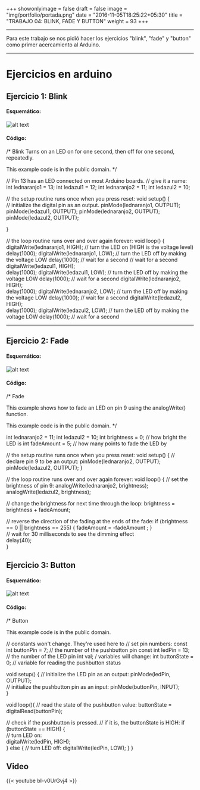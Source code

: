 +++
showonlyimage = false
draft = false
image = "img/portfolio/portada.png"
date = "2016-11-05T18:25:22+05:30"
title = "TRABAJO 04: BLINK, FADE Y BUTTON"
weight = 93
+++
<!--more-->
-------------------------------------------------------------

Para este trabajo se nos pidió hacer los ejercicios "blink", "fade" y "button" como primer acercamiento al Arduino.

--------------------------------------------------------------------------------------------------------------------------------------------------------------------------------------

# Ejercicios en arduino

## Ejercicio 1: Blink

#### Esquemático:

![alt text](../../img/blink.png)

#### Código:

/*
  Blink
  Turns on an LED on for one second, then off for one second, repeatedly.
 
  This example code is in the public domain.
 */
 
// Pin 13 has an LED connected on most Arduino boards.
// give it a name:
int lednaranjo1 = 13;
int ledazul1 = 12;
int lednaranjo2 = 11;
int ledazul2 = 10;


// the setup routine runs once when you press reset:
void setup() {                
  // initialize the digital pin as an output.
  pinMode(lednaranjo1, OUTPUT); 
  pinMode(ledazul1, OUTPUT); 
  pinMode(lednaranjo2, OUTPUT); 
  pinMode(ledazul2, OUTPUT); 

}

// the loop routine runs over and over again forever:
void loop() {
  digitalWrite(lednaranjo1, HIGH);   // turn the LED on (HIGH is the voltage level)
  delay(1000); 
  digitalWrite(lednaranjo1, LOW);    // turn the LED off by making the voltage LOW
  delay(1000);               // wait for a second  // wait for a second
  digitalWrite(ledazul1, HIGH);  
  delay(1000); 
  digitalWrite(ledazul1, LOW);    // turn the LED off by making the voltage LOW
  delay(1000);               // wait for a second
  digitalWrite(lednaranjo2, HIGH);  
  delay(1000); 
  digitalWrite(lednaranjo2, LOW);    // turn the LED off by making the voltage LOW
  delay(1000);               // wait for a second
  digitalWrite(ledazul2, HIGH);  
  delay(1000); 
  digitalWrite(ledazul2, LOW);    // turn the LED off by making the voltage LOW
  delay(1000);               // wait for a second


---------------------------------------------------------------------------------------------

## Ejercicio 2: Fade

#### Esquemático:

![alt text](../../img/fade.png)

#### Código:

/*
 Fade
 
 This example shows how to fade an LED on pin 9
 using the analogWrite() function.
 
 This example code is in the public domain.
 */


int lednaranjo2 = 11;
int ledazul2 = 10;
int brightness = 0;    // how bright the LED is
int fadeAmount = 5;    // how many points to fade the LED by

// the setup routine runs once when you press reset:
void setup()  { 
  // declare pin 9 to be an output:
  pinMode(lednaranjo2, OUTPUT);
  pinMode(ledazul2, OUTPUT);
} 

// the loop routine runs over and over again forever:
void loop()  { 
  // set the brightness of pin 9:
  analogWrite(lednaranjo2, brightness); 
  analogWrite(ledazul2, brightness); 

  // change the brightness for next time through the loop:
  brightness = brightness + fadeAmount;

  // reverse the direction of the fading at the ends of the fade: 
  if (brightness == 0 || brightness == 255) {
    fadeAmount = -fadeAmount ; 
  }     
  // wait for 30 milliseconds to see the dimming effect    
  delay(40);                            
}

## Ejercicio 3: Button

#### Esquemático:

![alt text](../../img/button.png)

#### Código:

/*
  Button
 
 This example code is in the public domain.

// constants won't change. They're used here to 
// set pin numbers:
const int buttonPin = 7;     // the number of the pushbutton pin
const int ledPin =  13;      // the number of the LED pin
int val;
/ variables will change:
int buttonState = 0;         // variable for reading the pushbutton status

void setup() {
  // initialize the LED pin as an output:
  pinMode(ledPin, OUTPUT);      
  // initialize the pushbutton pin as an input:
  pinMode(buttonPin, INPUT);     
}

void loop(){
  // read the state of the pushbutton value:
  buttonState = digitalRead(buttonPin);

  // check if the pushbutton is pressed.
  // if it is, the buttonState is HIGH:
  if (buttonState == HIGH) {     
    // turn LED on:    
    digitalWrite(ledPin, HIGH);  
  } 
  else {
    // turn LED off:
    digitalWrite(ledPin, LOW); 
  }
}


## Video

{{< youtube bI-v0UrGvj4 >}}